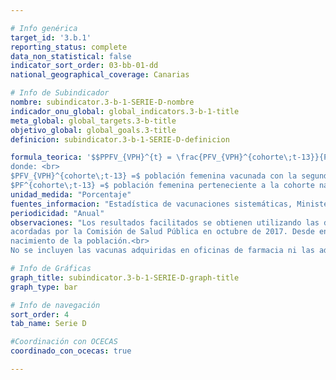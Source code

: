 ```yaml
---

# Info genérica
target_id: '3.b.1'
reporting_status: complete
data_non_statistical: false
indicator_sort_order: 03-bb-01-dd
national_geographical_coverage: Canarias

# Info de Subindicador
nombre: subindicator.3-b-1-SERIE-D-nombre
indicador_onu_global: global_indicators.3-b-1-title
meta_global: global_targets.3-b-title
objetivo_global: global_goals.3-title
definicion: subindicator.3-b-1-SERIE-D-definicion

formula_teorica: '$$PPFV_{VPH}^{t} = \frac{PFV_{VPH}^{cohorte\;t-13}}{PF^{cohorte\;t-13}} \cdot 100$$ <br>
donde: <br>
$PFV_{VPH}^{cohorte\;t-13} =$ población femenina vacunada con la segunda dosis de la vacuna frente al virus del papiloma humano (VPH) perteneciente a la cohorte nacida en $t-13$<br>
$PF^{cohorte\;t-13} =$ población femenina perteneciente a la cohorte nacida en $t-13$'
unidad_medida: "Porcentaje"
fuentes_informacion: "Estadística de vacunaciones sistemáticas, Ministerio de Sanidad"
periodicidad: "Anual"
observaciones: "Los resultados facilitados se obtienen utilizando las definiciones propuestas por la Ponencia de Programa y Registro de Vacunaciones y
acordadas por la Comisión de Salud Pública en octubre de 2017. Desde entonces, las coberturas de vacunación se calculan por cohortes de
nacimiento de la población.<br>
No se incluyen las vacunas adquiridas en oficinas de farmacia ni las administradas por el sector sanitario privado."

# Info de Gráficas
graph_title: subindicator.3-b-1-SERIE-D-graph-title
graph_type: bar

# Info de navegación
sort_order: 4
tab_name: Serie D

#Coordinación con OCECAS
coordinado_con_ocecas: true

---
```

